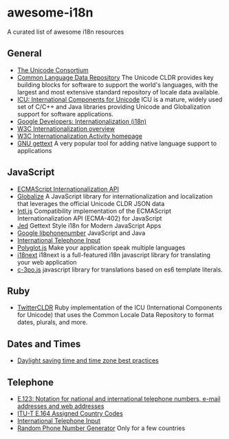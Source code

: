 # awesome-i18n
A curated list of awesome i18n resources

## General

* [The Unicode Consortium](http://unicode.org/)
* [Common Language Data Repository](http://cldr.unicode.org/) The Unicode CLDR provides key building blocks for software to support the world's languages, with the largest and most extensive standard repository of locale data available.
* [ICU: International Components for Unicode](http://site.icu-project.org/) ICU is a mature, widely used set of C/C++ and Java libraries providing Unicode and Globalization support for software applications.
* [Google Developers: Internationalization (i18n)](https://developers.google.com/international/)
* [W3C Internationalization overview](http://www.w3.org/standards/webdesign/i18n)
* [W3C Internationalization Activity homepage](http://www.w3.org/International/)
* [GNU gettext](http://www.gnu.org/software/gettext/) A very popular tool for adding native language support to applications

## JavaScript

* [ECMAScript Internationalization API](http://docs.webplatform.org/wiki/apis/internationalization)
* [Globalize](https://github.com/jquery/globalize)  A JavaScript library for internationalization and localization that leverages the official Unicode CLDR JSON data
* [Intl.js](https://github.com/andyearnshaw/Intl.js)  Compatibility implementation of the ECMAScript Internationalization API (ECMA-402) for JavaScript
* [Jed](http://slexaxton.github.io/Jed/) Gettext Style i18n for Modern JavaScript Apps
* [Google libphonenumber](https://github.com/googlei18n/libphonenumber) JavaScript and Java
* [International Telephone Input](http://jackocnr.com/intl-tel-input.html)
* [Polyglot.js](http://airbnb.io/polyglot.js/) Make your application speak multiple languages
* [i18next](http://i18next.com/) i18next is a full-featured i18n javascript library for translating your web application
* [c-3po.js](http://c-3po.js.org) javascript library for translations based on es6 template literals.

## Ruby

* [TwitterCLDR](https://github.com/twitter/twitter-cldr-rb)  Ruby implementation of the ICU (International Components for Unicode) that uses the Common Locale Data Repository to format dates, plurals, and more.

## Dates and Times

* [Daylight saving time and time zone best practices](http://stackoverflow.com/questions/2532729/daylight-saving-time-and-time-zone-best-practices)

## Telephone

* [E.123: Notation for national and international telephone numbers, e-mail addresses and web addresses](http://www.itu.int/rec/T-REC-E.123/en)
* [ITU-T E.164 Assigned Country Codes](http://www.itu.int/dms_pub/itu-t/opb/sp/T-SP-E.164D-11-2011-PDF-E.pdf)
* [International Telephone Input](http://jackocnr.com/intl-tel-input.html)
* [Random Phone Number Generator](https://fakenumber.org/) Only for a few countries
